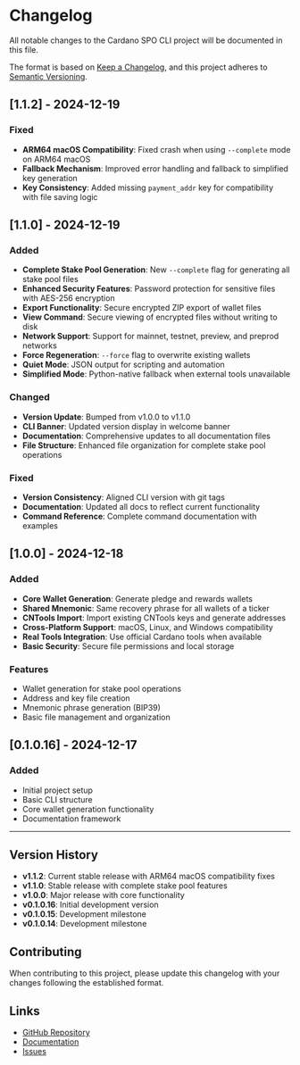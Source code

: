 # Changelog

All notable changes to the Cardano SPO CLI project will be documented in this file.

The format is based on [Keep a Changelog](https://keepachangelog.com/en/1.0.0/),
and this project adheres to [Semantic Versioning](https://semver.org/spec/v2.0.0.html).

## [1.1.2] - 2024-12-19

### Fixed

- **ARM64 macOS Compatibility**: Fixed crash when using `--complete` mode on ARM64 macOS
- **Fallback Mechanism**: Improved error handling and fallback to simplified key generation
- **Key Consistency**: Added missing `payment_addr` key for compatibility with file saving logic

## [1.1.0] - 2024-12-19

### Added

- **Complete Stake Pool Generation**: New `--complete` flag for generating all stake pool files
- **Enhanced Security Features**: Password protection for sensitive files with AES-256 encryption
- **Export Functionality**: Secure encrypted ZIP export of wallet files
- **View Command**: Secure viewing of encrypted files without writing to disk
- **Network Support**: Support for mainnet, testnet, preview, and preprod networks
- **Force Regeneration**: `--force` flag to overwrite existing wallets
- **Quiet Mode**: JSON output for scripting and automation
- **Simplified Mode**: Python-native fallback when external tools unavailable

### Changed

- **Version Update**: Bumped from v1.0.0 to v1.1.0
- **CLI Banner**: Updated version display in welcome banner
- **Documentation**: Comprehensive updates to all documentation files
- **File Structure**: Enhanced file organization for complete stake pool operations

### Fixed

- **Version Consistency**: Aligned CLI version with git tags
- **Documentation**: Updated all docs to reflect current functionality
- **Command Reference**: Complete command documentation with examples

## [1.0.0] - 2024-12-18

### Added

- **Core Wallet Generation**: Generate pledge and rewards wallets
- **Shared Mnemonic**: Same recovery phrase for all wallets of a ticker
- **CNTools Import**: Import existing CNTools keys and generate addresses
- **Cross-Platform Support**: macOS, Linux, and Windows compatibility
- **Real Tools Integration**: Use official Cardano tools when available
- **Basic Security**: Secure file permissions and local storage

### Features

- Wallet generation for stake pool operations
- Address and key file creation
- Mnemonic phrase generation (BIP39)
- Basic file management and organization

## [0.1.0.16] - 2024-12-17

### Added

- Initial project setup
- Basic CLI structure
- Core wallet generation functionality
- Documentation framework

---

## Version History

- **v1.1.2**: Current stable release with ARM64 macOS compatibility fixes
- **v1.1.0**: Stable release with complete stake pool features
- **v1.0.0**: Major release with core functionality
- **v0.1.0.16**: Initial development version
- **v0.1.0.15**: Development milestone
- **v0.1.0.14**: Development milestone

## Contributing

When contributing to this project, please update this changelog with your changes following the established format.

## Links

- [GitHub Repository](https://github.com/your-username/cardano-spo-cli)
- [Documentation](docs/)
- [Issues](https://github.com/your-username/cardano-spo-cli/issues)
